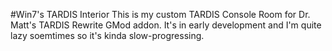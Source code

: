 #Win7's TARDIS Interior
This is my custom TARDIS Console Room for Dr. Matt's TARDIS Rewrite GMod addon.
It's in early development and I'm quite lazy soemtimes so it's kinda slow-progressing.